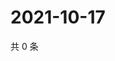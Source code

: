 # 2021-10-17

共 0 条

<!-- BEGIN WEIBO -->
<!-- 最后更新时间 Sun Oct 17 2021 01:14:22 GMT+0800 (China Standard Time) -->

<!-- END WEIBO -->
